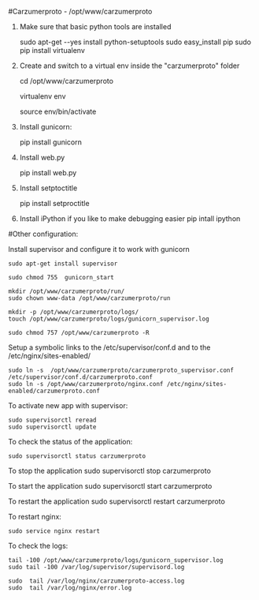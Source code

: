 #Carzumerproto - /opt/www/carzumerproto

1. Make sure that basic python tools are installed

    sudo apt-get --yes install python-setuptools
    sudo easy_install pip
    sudo pip install virtualenv
    
2. Create and switch to a virtual env inside the "carzumerproto" folder

    cd /opt/www/carzumerproto
    
    virtualenv env
    
    source env/bin/activate

2. Install gunicorn:

    pip install gunicorn

3. Install web.py

    pip install web.py

4. Install setptoctitle

    pip install setproctitle

5. Install iPython if you like to make debugging easier
    pip intall ipython




#Other configuration:

Install supervisor and configure it to work with gunicorn

    sudo apt-get install supervisor 
    
    sudo chmod 755  gunicorn_start 
    
    mkdir /opt/www/carzumerproto/run/
    sudo chown www-data /opt/www/carzumerproto/run
    
    mkdir -p /opt/www/carzumerproto/logs/
    touch /opt/www/carzumerproto/logs/gunicorn_supervisor.log 

    sudo chmod 757 /opt/www/carzumerproto -R 
    
Setup a symbolic links to the /etc/supervisor/conf.d and to the /etc/nginx/sites-enabled/ 

    sudo ln -s  /opt/www/carzumerproto/carzumerproto_supervisor.conf /etc/supervisor/conf.d/carzumerproto.conf
    sudo ln -s /opt/www/carzumerproto/nginx.conf /etc/nginx/sites-enabled/carzumerproto.conf

To activate new app with supervisor:

    sudo supervisorctl reread
    sudo supervisorctl update


To check the status of the application:

    sudo supervisorctl status carzumerproto

To stop the application
    sudo supervisorctl stop carzumerproto

To start the application
    sudo supervisorctl start carzumerproto
    
To restart the application
    sudo supervisorctl restart carzumerproto
    
To restart nginx:

    sudo service nginx restart

To check the logs:

    tail -100 /opt/www/carzumerproto/logs/gunicorn_supervisor.log
    sudo tail -100 /var/log/supervisor/supervisord.log 
 
    sudo  tail /var/log/nginx/carzumerproto-access.log 
    sudo  tail /var/log/nginx/error.log 
 
 


